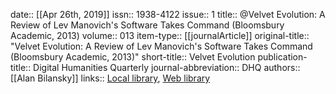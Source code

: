 date:: [[Apr 26th, 2019]]
issn:: 1938-4122
issue:: 1
title:: @Velvet Evolution: A Review of Lev Manovich's Software Takes Command (Bloomsbury Academic, 2013)
volume:: 013
item-type:: [[journalArticle]]
original-title:: "Velvet Evolution: A Review of Lev Manovich's Software Takes Command (Bloomsbury Academic, 2013)"
short-title:: Velvet Evolution
publication-title:: Digital Humanities Quarterly
journal-abbreviation:: DHQ
authors:: [[Alan Bilansky]]
links:: [Local library](zotero://select/groups/2386895/items/ER3SBJV8), [Web library](https://www.zotero.org/groups/2386895/items/ER3SBJV8)
